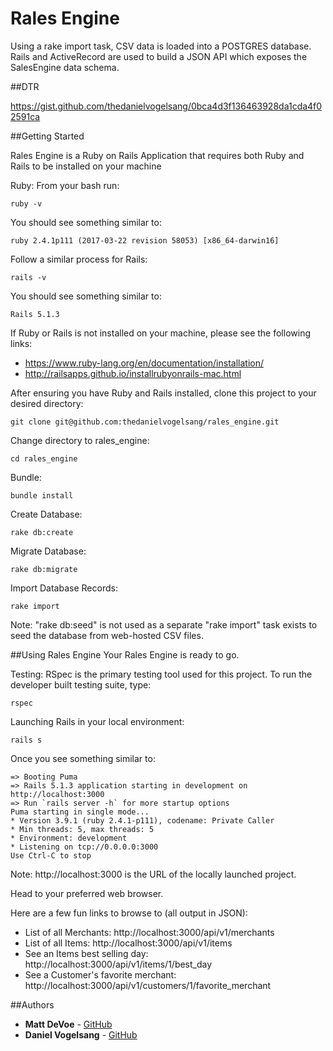 # Rales Engine

Using a rake import task, CSV data is loaded into a POSTGRES database. Rails and ActiveRecord are used to build a JSON API which exposes the SalesEngine data schema.

##DTR

https://gist.github.com/thedanielvogelsang/0bca4d3f136463928da1cda4f02591ca

##Getting Started

Rales Engine is a Ruby on Rails Application that requires both Ruby and Rails to be installed on your machine

Ruby:
From your bash run:
```
ruby -v
```

You should see something similar to:
```
ruby 2.4.1p111 (2017-03-22 revision 58053) [x86_64-darwin16]
```

Follow a similar process for Rails:
```
rails -v
```

You should see something similar to:
```
Rails 5.1.3
```

If Ruby or Rails is not installed on your machine, please see the following links:
* https://www.ruby-lang.org/en/documentation/installation/
* http://railsapps.github.io/installrubyonrails-mac.html


After ensuring you have Ruby and Rails installed, clone this project to your desired directory:
```
git clone git@github.com:thedanielvogelsang/rales_engine.git
```

Change directory to rales_engine:
```
cd rales_engine
```

Bundle:
```
bundle install
```

Create Database:
```
rake db:create
```

Migrate Database:
```
rake db:migrate  
```

Import Database Records:
```
rake import
```

Note: "rake db:seed" is not used as a separate "rake import" task exists to seed the database from web-hosted CSV files.

##Using Rales Engine
Your Rales Engine is ready to go.

Testing:
RSpec is the primary testing tool used for this project. To run the developer built testing suite, type:
```
rspec
```

Launching Rails in your local environment:
```
rails s
```

Once you see something similar to:
```
=> Booting Puma
=> Rails 5.1.3 application starting in development on http://localhost:3000
=> Run `rails server -h` for more startup options
Puma starting in single mode...
* Version 3.9.1 (ruby 2.4.1-p111), codename: Private Caller
* Min threads: 5, max threads: 5
* Environment: development
* Listening on tcp://0.0.0.0:3000
Use Ctrl-C to stop
```

Note: http://localhost:3000 is the URL of the locally launched project.

Head to your preferred web browser.

Here are a few fun links to browse to (all output in JSON):
* List of all Merchants:              http://localhost:3000/api/v1/merchants
* List of all Items:                  http://localhost:3000/api/v1/items
* See an Items best selling day:      http://localhost:3000/api/v1/items/1/best_day
* See a Customer's favorite merchant: http://localhost:3000/api/v1/customers/1/favorite_merchant

##Authors

* **Matt DeVoe** - [GitHub](https://github.com/mdevoe12)
* **Daniel Vogelsang** - [GitHub](https://github.com/thedanielvogelsang)
